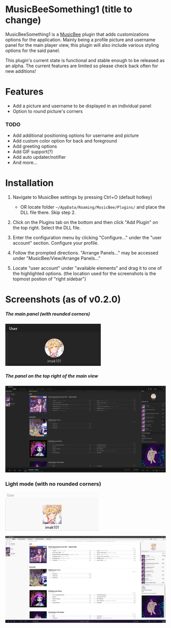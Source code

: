 ﻿# MusicBeeSomething1 (title to change)

MusicBeeSomething1 is a [MusicBee](https://getmusicbee.com/) plugin that adds customizations options for the application. Mainly being a profile picture and username panel for the main player view, this plugin will also include various styling options for the said panel.

This plugin's current state is functional and stable enough to be released as an alpha. The current features are limited so please check back often for new additions! 

# Features

- Add a picture and username to be displayed in an individual panel
- Option to round picture's corners

### TODO

- Add additional positioning options for username and picture
- Add custom color option for back and foreground
- Add greeting options
- Add GIF support(?)
- Add auto updater/notifier  
- And more...

# Installation

1. Navigate to MusicBee settings by pressing Ctrl+O (default hotkey)
    - OR locate folder ```~/AppData/Roaming/MusicBee/Plugins/``` and place the DLL file there. Skip step 2.
    
2. Click on the Plugins tab on the bottom and then click "Add Plugin" on the top right. Select the DLL file.

3. Enter the configuration menu by clicking "Configure..." under the "user account" section. Configure your profile.

4. Follow the prompted directions. "Arrange Panels..." may be accessed under "MusicBee/View/Arrange Panels..."

5. Locate "user account" under "available elements" and drag it to one of the highlighted options. (the location used for the screenshots is the topmost postion of "right sidebar")

# Screenshots (as of v0.2.0)

##### The main panel (with rounded corners)
![PanelZoom](Images/PanelZoomDark.png)

##### The panel on the top right of the main view
![MainView](Images/MainViewDark.png)

### Light mode (with no rounded corners)

![PanelZoomDark](Images/PanelZoom.png)

![MainViewDark](Images/MainView.png)

